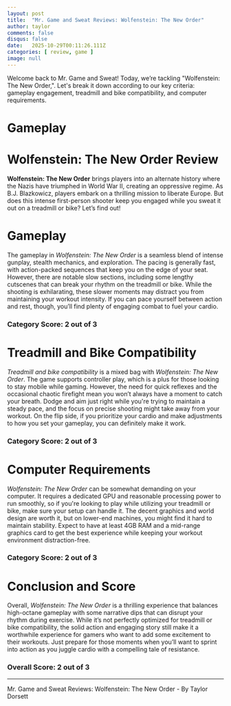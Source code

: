 ```yaml
---
layout: post
title:  "Mr. Game and Sweat Reviews: Wolfenstein: The New Order"
author: taylor
comments: false
disqus: false
date:   2025-10-29T00:11:26.111Z
categories: [ review, game ]
image: null
---
```


Welcome back to Mr. Game and Sweat! Today, we’re tackling "Wolfenstein: The New Order,". Let's break it down according to our key criteria: gameplay engagement, treadmill and bike compatibility, and computer requirements.

# Gameplay

# Wolfenstein: The New Order Review

**Wolfenstein: The New Order** brings players into an alternate history where the Nazis have triumphed in World War II, creating an oppressive regime. As B.J. Blazkowicz, players embark on a thrilling mission to liberate Europe. But does this intense first-person shooter keep you engaged while you sweat it out on a treadmill or bike? Let’s find out!

# Gameplay

The gameplay in *Wolfenstein: The New Order* is a seamless blend of intense gunplay, stealth mechanics, and exploration. The pacing is generally fast, with action-packed sequences that keep you on the edge of your seat. However, there are notable slow sections, including some lengthy cutscenes that can break your rhythm on the treadmill or bike. While the shooting is exhilarating, these slower moments may distract you from maintaining your workout intensity. If you can pace yourself between action and rest, though, you’ll find plenty of engaging combat to fuel your cardio.

### Category Score: 2 out of 3

# Treadmill and Bike Compatibility

*Treadmill and bike compatibility* is a mixed bag with *Wolfenstein: The New Order*. The game supports controller play, which is a plus for those looking to stay mobile while gaming. However, the need for quick reflexes and the occasional chaotic firefight mean you won’t always have a moment to catch your breath. Dodge and aim just right while you're trying to maintain a steady pace, and the focus on precise shooting might take away from your workout. On the flip side, if you prioritize your cardio and make adjustments to how you set your gameplay, you can definitely make it work.

### Category Score: 2 out of 3

# Computer Requirements

*Wolfenstein: The New Order* can be somewhat demanding on your computer. It requires a dedicated GPU and reasonable processing power to run smoothly, so if you're looking to play while utilizing your treadmill or bike, make sure your setup can handle it. The decent graphics and world design are worth it, but on lower-end machines, you might find it hard to maintain stability. Expect to have at least 4GB RAM and a mid-range graphics card to get the best experience while keeping your workout environment distraction-free.

### Category Score: 2 out of 3

# Conclusion and Score

Overall, *Wolfenstein: The New Order* is a thrilling experience that balances high-octane gameplay with some narrative dips that can disrupt your rhythm during exercise. While it’s not perfectly optimized for treadmill or bike compatibility, the solid action and engaging story still make it a worthwhile experience for gamers who want to add some excitement to their workouts. Just prepare for those moments when you’ll want to sprint into action as you juggle cardio with a compelling tale of resistance.

### Overall Score: 2 out of 3

---

Mr. Game and Sweat Reviews: Wolfenstein: The New Order - By Taylor Dorsett

